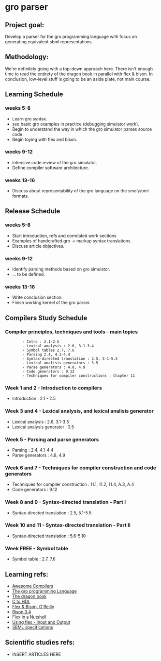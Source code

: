 # gro parser

## Project goal: 

Develop a parser for the gro programming language with focus on generating
equivalent sbml representations.

## Methodology:

We're definitely going with a top-down approach here. There isn't enough time to read the entirety of the dragon book in parallel with flex & bison. In conclusion, low-level stuff is going to be an aside plate, not main course. 

## Learning Schedule

### weeks 5-8
- Learn gro syntax.
- see basic gro examples in practice (debugging simulator work).
- Begin to understand the way in which the gro simulator parses source code.
- Begin toying with flex and bison.

### weeks 9-12
- Intensive code review of the gro simulator.
- Define compiler software architecture.

### weeks 13-16
- Discuss about representability of the gro language on the smol\sbml formats.

## Release Schedule

### weeks 5-8
- Start introduction, refs and correlated work sections
- Examples of handcrafted gro -> markup syntax translations.
- Discuss article objectives.

### weeks 9-12
- Identify parsing methods based on gro simulator.
- ... to be defined.

### weeks 13-16
- Write conclusion section.
- Finish working kernel of the gro parser.

## Compilers Study Schedule

### Compiler principles, techniques and tools - main topics
			- Intro : 2.1-2.5
			- Lexical analysis : 2.6, 3.1-3.4
			- Symbol tables 2.7, 7.6
			- Parsing 2.4, 4.1-4.4
			- Syntax-directed translation : 2.5, 5-1-5.5
			- Lexical analisis generators : 3.5
			- Parse generators : 4.8, 4.9
			- Code generators : 9.12
			- Techniques for compiler constructions : Chapter 11

### Week 1 and 2 - Introduction to compilers
- Introduction : 2.1 - 2.5

### Week 3 and 4 - Lexical analysis, and lexical analisis generator
- Lexical analysis : 2.6, 3.1-3.5
- Lexical analysis generator : 3.5

### Week 5 - Parsing and parse generators
- Parsing : 2.4, 4.1-4.4
- Parse generators : 4.8, 4.9

### Week 6 and 7 - Techniques for compiler construction and code generators
- Techniques for compiler construction : 11.1, 11.2, 11.4, A.3, A.4
- Code generators : 9.12

### Week 8 and 9 - Syntax-directed translation - Part I
- Syntax-directed translation : 2.5, 5.1-5.5

### Week 10 and 11 - Syntax-directed translation - Part II
- Syntax-directed translation : 5.6-5.10

### Week FREE - Symbol table
- Symbol table : 2.7, 7.6

## Learning refs:
- [Awesome Compilers](https://github.com/aalhour/awesome-compilers)
- [The gro programming Language](https://depts.washington.edu/soslab/gro/)
- [The dragon book](https://www.amazon.com/Compilers-Principles-Techniques-Alfred-Aho/dp/0201100886/ref=sr_1_2?keywords=Compilers%3A+Principles%2C+Techniques%2C+and+Tool&qid=1567550137&s=books&sr=1-2)
- [C to HDL](https://en.wikipedia.org/wiki/C_to_HDL)
- [Flex & Bison, O'Reilly](http://web.iitd.ac.in/~sumeet/flex__bison.pdf)
- [Bison 3.4](https://www.gnu.org/software/bison/manual/bison.html)
- [Flex in a Nutshell](https://web.stanford.edu/class/archive/cs/cs143/cs143.1128/handouts/050%20Flex%20In%20A%20Nutshell.pdf)
- [Using flex - Input and Output](https://perso.esiee.fr/~najmanl/compil/Flex/flex_2.html)
- [SBML specifications](http://sbml.org/Documents/Specifications)

## Scientific studies refs:

- INSERT ARTICLES HERE
